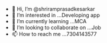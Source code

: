 - 👋 Hi, I’m @shriramprasadkesarkar
- 👀 I’m interested in ...Developing app
- 🌱 I’m currently learning ...MCA
- 💞️ I’m looking to collaborate on ...Job
- 📫 How to reach me ...7304143577

<!---
shriramprasadkesarkar/shriramprasadkesarkar is a ✨ special ✨ repository because its `README.md` (this file) appears on your GitHub profile.
You can click the Preview link to take a look at your changes.
--->
